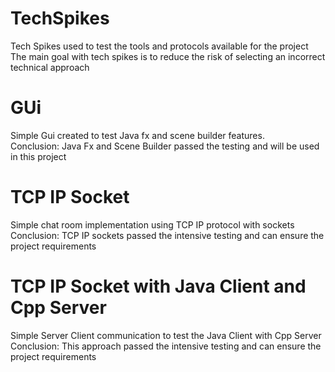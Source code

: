 # TechSpikes
Tech Spikes used to test the tools and protocols available for the project <br>
The main goal with tech spikes is to reduce the risk of selecting an incorrect technical approach 

# GUi
Simple Gui created to test Java fx and scene builder features. <br> 
Conclusion: Java Fx and Scene Builder passed the testing and will be used in this project

# TCP IP Socket
Simple chat room implementation using TCP IP protocol with sockets <br>
Conclusion: TCP IP sockets passed the intensive testing and can ensure the project requirements

# TCP IP Socket with Java Client and Cpp Server
Simple Server Client communication to test the Java Client with Cpp Server  <br>
Conclusion: This approach passed the intensive testing and can ensure the project requirements

